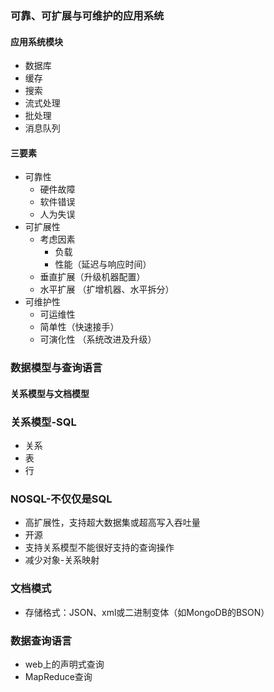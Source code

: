 ### 可靠、可扩展与可维护的应用系统
#### 应用系统模块
* 数据库
* 缓存
* 搜索
* 流式处理
* 批处理
* 消息队列
#### 三要素
* 可靠性
  * 硬件故障
  * 软件错误
  * 人为失误
* 可扩展性
  * 考虑因素
    * 负载
    * 性能（延迟与响应时间）
  * 垂直扩展（升级机器配置）
  * 水平扩展 （扩增机器、水平拆分）
* 可维护性
  * 可运维性 
  * 简单性（快速接手）
  * 可演化性 （系统改进及升级）
### 数据模型与查询语言
#### 关系模型与文档模型
### 关系模型-SQL
  * 关系
  * 表
  * 行
### NOSQL-不仅仅是SQL
* 高扩展性，支持超大数据集或超高写入吞吐量
* 开源
* 支持关系模型不能很好支持的查询操作
* 减少对象-关系映射
### 文档模式
* 存储格式：JSON、xml或二进制变体（如MongoDB的BSON）
### 数据查询语言
* web上的声明式查询
* MapReduce查询
